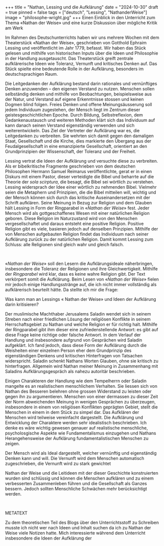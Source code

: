 +++
title = "Nathan, Lessing und die Aufklärung"
date = "2024-10-30"
draft = true
pinned = false
tags = ["deutsch", "Lessing", "NathanderWeise"]
image = "philosophe-wright.jpg"
+++
Einen Einblick in den Unterricht zum Thema «Nathan der Weise» und eine kurze Diskussion über mögliche Kritik am Werk

Im Rahmen des Deutschunterrichts haben wir uns mehrere Wochen mit dem Theaterstück «Nathan der Weise», geschrieben von Gotthold Ephraim Lessing und veröffentlicht im Jahr 1779, befasst. Wir haben das Stück gelesen und mithilfe von historischen Inputs über die Ideen und Philosophie in der Handlung ausgetauscht. Das Theaterstück greift zentrale aufklärerische Ideen wie Toleranz, Vernunft und kritisches Denken auf. Das Stück spielte eine bedeutende Rolle in der Aufklärung, besonders im deutschsprachigen Raum.  

Die Leitgedanken der Aufklärung bestand darin rationales und vernünftiges Denken anzuwenden – den eigenen Verstand zu nutzen. Menschen sollen selbständig denken und mithilfe von Beobachtungen, beispielsweise aus der Natur, und Verstand auf eigene Erkenntnisse stossen und keinen Dogmen blind folgen. Freies Denken und offene Meinungsäusserung soll jedem Individuum zugestehen, der Mensch liegt im Zentrum dieser geistesgeschichtlichen Epoche. Durch Bildung, Selbstreflexion, dem Gedankenaustausch und weiteren Methoden klärt sich das Individuum auf kann danach seinen Verstand eigenständig verwenden und sich weiterentwickeln. Das Ziel der Vertreter der Aufklärung war es, die Leitgedanken zu verbreiten. Sie wehrten sich damit gegen den damaligen Staat, Gesellschaft und die Kirche, dies markierte den Übergang aus der Feudalgesellschaft in eine emanzipierte Gesellschaft, orientiert an den Grundprinzipien der Wissenschaft, der Toleranz und der Freiheit.

Lessing vertrat die Ideen der Aufklärung und versuchte diese zu verbreiten. Als er bibelkritische Fragmente geschrieben von dem deutschen Philosophen Hermann Samuel Reimarus veröffentlichte, gerat er in einen Diskurs mit einem Pastor, dieser verteidigte die Bibel und beharrte auf die Theorie der *sola scirptura*, die besagt, die Bibel sei wörtlich zu verstehen. Lessing widersprach der Idee einer wörtlich zu nehmenden Bibel. Vielmehr seien die Metaphern und Prinzipien, die die Bibel mitteilen will, wichtig und der Mensch können sich durch das kritische Auseinandersetzen mit der Schrift aufklären. Seine Meinung in Bezug zur Religion und dem Glauben hält Lessing in Form der Ringparabel in «*Nathan der Weise*» fest. Jeder Mensch wird als gottgeschaffenes Wesen mit einer natürlichen Religion geboren. Diese Religion im Naturzustand wird von den Menschen vergesellschaftet und daraus entsteht eine positive Religion. Positive Religion gibt es viele, basieren jedoch auf denselben Prinzipien. Mithilfe der von Menschen aufgebauten Religion findet das Individuum nach seiner Aufklärung zurück zu der natürlichen Religion. Damit kommt Lessing zum Schluss: alle Religionen sind gleich wahr und gleich falsch.

 

«*Nathan der Weise*» soll den Lesern die Aufklärungsideale näherbringen, insbesondere die Toleranz der Religionen und ihre Gleichwertigkeit. Mithilfe der *Ringparabel* wird klar, dass es keine wahre Religion gibt. Der Text verkörpert somit die Aufklärung. Beim Lesen von «*Nathan der Weise*» fielen mir jedoch einige Handlungsstränge auf, die ich nicht immer vollständig als aufklärerisch beurteilt hätte. Da stellte ich mir die Frage:

Was kann man an Lessings « Nathan der Weise» und Ideen der Aufklärung darin kritisieren?

Der muslimische Machthaber Jerusalems Saladin wendet sich in seinem Streben nach einer friedlichen Lösung der religiösen Konflikte in seinem Herrschaftsgebiet zu Nathan und welche Religion er für richtig halt. Mithilfe der Ringparabel gibt ihm dieser eine zufriedenstellende Antwort: es gibt auf diese Frage keine richtige oder falsche Antwort. In dem Verlauf der Handlung und insbesondere aufgrund von Gesprächen wird Saladin aufgeklärt. Ich fand jedoch, dass diese Form der Aufklärung durch die Weisheiten einer einzelnen Person eher dem Grundprinzip des eigenständigen Denkens und kritischen Hinterfragen von Tatsachen widerspricht. Saladin schenkt Nathans Worten Glauben, ohne sie kritisch zu hinterfragen. Allgemein wird Nathan meiner Meinung in Zusammenhang mit Saladins Aufklärungsgespräch als nahezu autoritär beschrieben.

Einigen Charakteren der Handlung wie dem Tempelherrn oder Saladin mangelte es an realistischem menschlichem Verhalten. Sie liessen sich von Nathan des Besseren belehren ohne grossen Widerstand zu leisten oder gegen ihn zu argumentieren. Menschen von einer dermassen zu dieser Zeit der Norm abweichenden Meinung in wenigen Gesprächen zu überzeugen, insbesondere in einem von religiösen Konflikten geprägten Gebiet, stellt die Menschen in einem in dem Stück zu simpel dar. Das Aufklären der Menschen wird teilweise vereinfacht dargestellt. Die Aufklärung und Entwicklung der Charaktere werden sehr idealistisch beschrieben. Ich denke es wäre wichtig gewesen genauer auf realistische menschliche, psycholosgische Aspekte wie Fundamentalismus einzugehen und Nathans Herangehensweise der Aufklärung fundamentalistischen Menschen zu zeigen.

Der Mensch wird als Ideal dargestellt, welcher vernünftig und eigenständig Denken kann und will. Die Vernunft wird dem Menschen automatisch zugeschrieben, die Vernunft wird zu stark gewichtet

Nathan der Weise und die Leitideen mit der dieser Geschichte konstruierten wurden sind schlüssig und können die Menschen aufklären und zu einem verbesserten Zusammenleben führen und die Gesellschaft als Ganzes bessern. Jedoch sollten Menschliche Schwächen mehr berücksichtigt werden.

 

METATEXT

Zu dem theoretischen Teil des Blogs über den Unterrichtsstoff zu Schreiben musste ich nicht wer nach Ideen und Inhalt suchen da ich zu Nathan der Weise viele Notizen hatte. Mich interessierte während dem Unterricht insbesondere die Ideen der Aufklärung der

 

 

 

<!--EndFragment-->